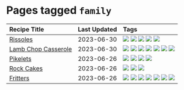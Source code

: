 # Pages tagged `family`

|Recipe Title|Last Updated|Tags
|:---|:---|:---|
|[Rissoles](../recipes/rissoles.md)|2023-06-30|[![](https://img.shields.io/badge/tag-aussie-8ce73b)](../tags/aussie.md) [![](https://img.shields.io/badge/tag-beef-1d5152)](../tags/beef.md) [![](https://img.shields.io/badge/tag-easy-3a4f8e)](../tags/easy.md) [![](https://img.shields.io/badge/tag-family-427cd)](../tags/family.md) [![](https://img.shields.io/badge/tag-fried-d4602a)](../tags/fried.md)|
|[Lamb Chop Casserole](../recipes/lambchopcasserole.md)|2023-06-30|[![](https://img.shields.io/badge/tag-aussie-8ce73b)](../tags/aussie.md) [![](https://img.shields.io/badge/tag-baked-9ab3df)](../tags/baked.md) [![](https://img.shields.io/badge/tag-battered-062ab)](../tags/battered.md) [![](https://img.shields.io/badge/tag-casserole-af803c)](../tags/casserole.md) [![](https://img.shields.io/badge/tag-family-427cd)](../tags/family.md) [![](https://img.shields.io/badge/tag-fried-d4602a)](../tags/fried.md) [![](https://img.shields.io/badge/tag-lamb-6d71)](../tags/lamb.md)|
|[Pikelets](../recipes/pikelets.md)|2023-06-26|[![](https://img.shields.io/badge/tag-breakfast-9fef19)](../tags/breakfast.md) [![](https://img.shields.io/badge/tag-dessert-1433c8)](../tags/dessert.md) [![](https://img.shields.io/badge/tag-family-427cd)](../tags/family.md) [![](https://img.shields.io/badge/tag-fried-d4602a)](../tags/fried.md)|
|[Rock Cakes](../recipes/rockcakes.md)|2023-06-26|[![](https://img.shields.io/badge/tag-baked-9ab3df)](../tags/baked.md) [![](https://img.shields.io/badge/tag-dessert-1433c8)](../tags/dessert.md) [![](https://img.shields.io/badge/tag-family-427cd)](../tags/family.md)|
|[Fritters](../recipes/fritters.md)|2023-06-26|[![](https://img.shields.io/badge/tag-chicken-517a72)](../tags/chicken.md) [![](https://img.shields.io/badge/tag-family-427cd)](../tags/family.md) [![](https://img.shields.io/badge/tag-fried-d4602a)](../tags/fried.md) [![](https://img.shields.io/badge/tag-ham-d5a11)](../tags/ham.md) [![](https://img.shields.io/badge/tag-lamb-6d71)](../tags/lamb.md) [![](https://img.shields.io/badge/tag-leftovers-32613c)](../tags/leftovers.md) [![](https://img.shields.io/badge/tag-vegetables-659a8f)](../tags/vegetables.md)|